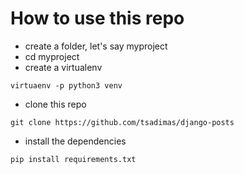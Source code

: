 # How to use this repo
* create a folder, let's say myproject
* cd myproject
* create a virtualenv
```
virtuaenv -p python3 venv
```
* clone this repo
```
git clone https://github.com/tsadimas/django-posts
```
* install the dependencies
```
pip install requirements.txt
```
